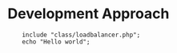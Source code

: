 # Development Approach

```
    include "class/loadbalancer.php";
    echo "Hello world";
    
 ```
